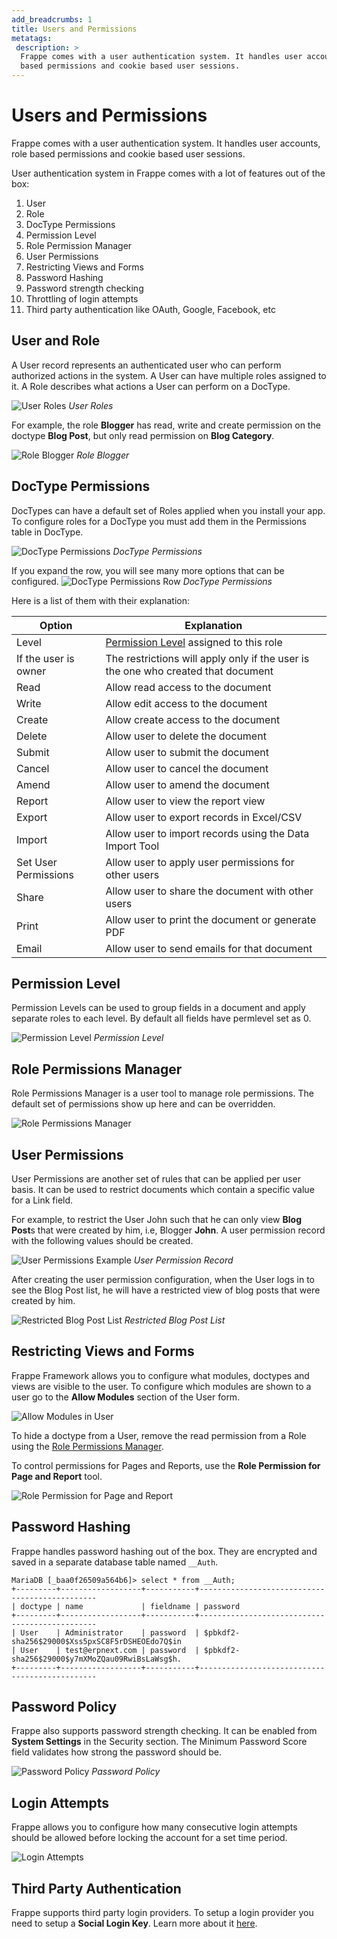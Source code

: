 ```yaml
---
add_breadcrumbs: 1
title: Users and Permissions
metatags:
 description: >
  Frappe comes with a user authentication system. It handles user accounts, role
  based permissions and cookie based user sessions.
---
```


# Users and Permissions

Frappe comes with a user authentication system. It handles user accounts, role
based permissions and cookie based user sessions.

User authentication system in Frappe comes with a lot of features out of the
box:

1. User
1. Role
1. DocType Permissions
1. Permission Level
1. Role Permission Manager
1. User Permissions
1. Restricting Views and Forms
1. Password Hashing
1. Password strength checking
1. Throttling of login attempts
1. Third party authentication like OAuth, Google, Facebook, etc

## User and Role

A User record represents an authenticated user who can perform authorized
actions in the system. A User can have multiple roles assigned to it. A Role
describes what actions a User can perform on a DocType.

![User Roles](/docs/assets/img/basics/user-roles.png)
*User Roles*

For example, the role **Blogger** has read, write and create permission on the
doctype **Blog Post**, but only read permission on **Blog Category**.

![Role Blogger](/docs/assets/img/basics/role-blogger.png)
*Role Blogger*

## DocType Permissions

DocTypes can have a default set of Roles applied when you install your app. To
configure roles for a DocType you must add them in the Permissions table in
DocType.

![DocType Permissions](/docs/assets/img/basics/doctype-permissions.png)
*DocType Permissions*

If you expand the row, you will see many more options that can be configured.
![DocType Permissions Row](/docs/assets/img/basics/doctype-permissions-detail.png)
*DocType Permissions*


Here is a list of them with their explanation:

Option	| Explanation
--------|-------
Level	| [Permission Level](#permission-level) assigned to this role
If the user is owner | The restrictions will apply only if the user is the one who created that document
Read	| Allow read access to the document
Write	| Allow edit access to the document
Create	| Allow create access to the document
Delete	| Allow user to delete the document
Submit	| Allow user to submit the document
Cancel	| Allow user to cancel the document
Amend	| Allow user to amend the document
Report	| Allow user to view the report view
Export	| Allow user to export records in Excel/CSV
Import	| Allow user to import records using the Data Import Tool
Set User Permissions | Allow user to apply user permissions for other users
Share	| Allow user to share the document with other users
Print	| Allow user to print the document or generate PDF
Email	| Allow user to send emails for that document

## Permission Level

Permission Levels can be used to group fields in a document and apply separate
roles to each level. By default all fields have permlevel set as 0.

![Permission Level](/docs/assets/img/basics/permission-level.png)
*Permission Level*

## Role Permissions Manager

Role Permissions Manager is a user tool to manage role permissions. The default
set of permissions show up here and can be overridden.

![Role Permissions Manager](/docs/assets/img/basics/role-permissions-manager.gif)

## User Permissions

User Permissions are another set of rules that can be applied per user basis. It
can be used to restrict documents which contain a specific value for a Link
field.

For example, to restrict the User John such that he can only view **Blog Post**s
that were created by him, i.e, Blogger **John**. A user permission record with
the following values should be created.

![User Permissions Example](/docs/assets/img/basics/user-permissions-example-1.png)
*User Permission Record*

After creating the user permission configuration, when the User logs in to see
the Blog Post list, he will have a restricted view of blog posts that were
created by him.

![Restricted Blog Post List](/docs/assets/img/basics/user-permissions-example-2.png)
*Restricted Blog Post List*

## Restricting Views and Forms

Frappe Framework allows you to configure what modules, doctypes and views are
visible to the user. To configure which modules are shown to a user go to the
**Allow Modules** section of the User form.

![Allow Modules in User](/docs/assets/img/basics/allow-modules-in-user.png)

To hide a doctype from a User, remove the read permission from a Role using the
[Role Permissions Manager](#role-permissions-manager).

To control permissions for Pages and Reports, use the **Role Permission for Page
and Report** tool.

![Role Permission for Page and Report](/docs/assets/img/basics/role-permission-for-page-and-report.png)

## Password Hashing

Frappe handles password hashing out of the box. They are encrypted and saved in
a separate database table named `__Auth`.

```mariadb
MariaDB [_baa0f26509a564b6]> select * from __Auth;
+---------+------------------+-----------+-----------------------------------------------
| doctype | name             | fieldname | password
+---------+------------------+-----------+-----------------------------------------------
| User    | Administrator    | password  | $pbkdf2-sha256$29000$Xss5pxSC8F5rDSHEOEdo7Q$in
| User    | test@erpnext.com | password  | $pbkdf2-sha256$29000$y7mXMoZQau09RwiBsLaWsg$h.
+---------+------------------+-----------+-----------------------------------------------
```

## Password Policy

Frappe also supports password strength checking. It can be enabled from **System
Settings** in the Security section. The Minimum Password Score field validates how
strong the password should be.

![Password Policy](/docs/assets/img/basics/password-policy.png)
*Password Policy*

## Login Attempts

Frappe allows you to configure how many consecutive login attempts should be
allowed before locking the account for a set time period.

![Login Attempts](/docs/assets/img/basics/login-attempts.png)

## Third Party Authentication

Frappe supports third party login providers. To setup a login provider you need
to setup a **Social Login Key**. Learn more about it [here](/docs/user/en/guides/integration/social_login_key).
